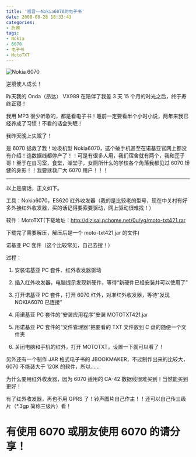```yaml
---
title: '福音——Nokia6070的电子书'
date: 2008-08-28 18:33:43
categories:
- 折腾
tags:
- Nokia
- 6070
- 电子书
- MotoTXT
---
```


![Nokia 6070](/post-images/fu-yin-nokia6070-de-dian-zi-shu.png)

逆境使人成长！

<!-- more -->

昨天我的 Onda（昂达） VX989 在陪伴了我差 3 天 15 个月的时光之后，终于寿终正寝！

我用 MP3 很少听歌的，都是看电子书！睡前一定要看半个小时小说，两年来我已经养成了习惯！不看的话会失眠！

我昨天晚上失眠了！

是 6070 拯救了我！垃圾机型 Nokia6070，这个破手机甚至在诺基亚官网上都没有介绍！连数据线都停产了！！可是有很多人用，我们宿舍就有两个，我和歪子哥！至于在自习室，食堂，澡堂子，女厕所什么的学校各个角落我都见过 6070 矫健的身影！！我要拯救广大 6070 用户！！！

---

以上是废话，正文如下。

工具：Nokia6070，ES620 红外收发器（我的是比较老的型号，现在中关村有好多外接红外收发器，买的话记得要索要驱动，网上驱动很难找！）

软件：MotoTXT(下载地址：http://dlzisai.pchome.net/0u/yg/moto-txt421.rar

下载完了需要解压，解压后是一个 moto-txt421.jar 的文件)

诺基亚 PC 套件（这个比较常见，自己去搜！）

过程：

1. 安装诺基亚 PC 套件、红外收发器驱动

2. 插入红外收发器，电脑提示发现新硬件，等待“新硬件已经安装并可以使用了”

3. 打开诺基亚 PC 套件，打开 6070 红外，对准红外收发器，等待“发现 NOKIA6070 已连接”

4. 用诺基亚 PC 套件的“安装应用程序”安装 MOTOTXT421.jar

5. 用诺基亚 PC 套件的“文件管理器”把要看的 TXT 文件放到 C 盘的随便一个文件夹

6. 关闭电脑和手机的红外，打开 MOTOTXT，设置一下就可以看了！

另外还有一个制作 JAR 格式电子书的 JBOOKMAKER，不过制作出来的比较大，6070 不能装大于 120K 的软件，所以……

为什么要用红外收发器，因为 6070 适用的 CA-42 数据线很难买到！当然能买到更好！

有了红外收发器，再也不用 GPRS 了！铃声图片自己作主！！还可以自己传三级片（\*.3gp 简称三级片）看！

# 有使用 6070 或朋友使用 6070 的请分享！
